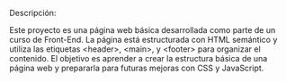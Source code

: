 Descripción:

Este proyecto es una página web básica desarrollada como parte de un curso de Front-End. La página está estructurada con HTML semántico y utiliza las etiquetas \<header>, \<main>, y \<footer> para organizar el contenido. El objetivo es aprender a crear la estructura básica de una página web y prepararla para futuras mejoras con CSS y JavaScript.
